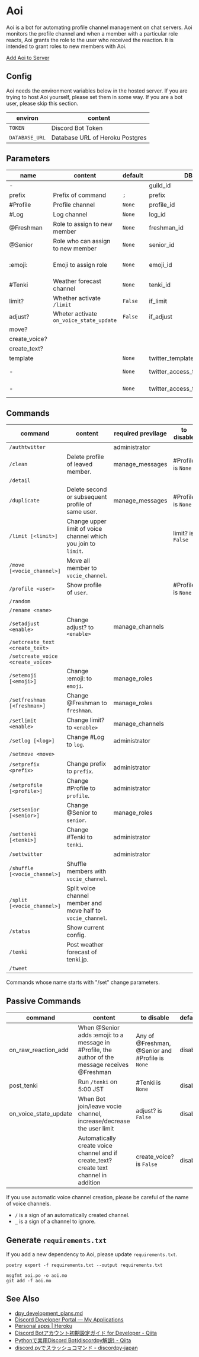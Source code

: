 # Aoi
Aoi is a bot for automating profile channel management on chat servers.
Aoi monitors the profile channel and when a member with a particular role reacts, Aoi grants the role to the user who received the reaction.
It is intended to grant roles to new members with Aoi.

[Add Aoi to Server](https://discord.com/api/oauth2/authorize?client_id=1004329762484916304&permissions=2416126992&scope=bot)

## Config
Aoi needs the environment variables below in the hosted server.
If you are trying to host Aoi yourself, please set them in some way.
If you are a bot user, please skip this section.

|    environ     |             content             |
| -------------- | ------------------------------- |
| `TOKEN`        | Discord Bot Token               |
| `DATABASE_URL` | Database URL of Heroku Postgres |

## Parameters

|     name      |                 content                 | default |             DB              |          comment          |      TODO       |
| ------------- | --------------------------------------- | ------- | --------------------------- | ------------------------- | --------------- |
| -             |                                         |         | guild_id                    |                           |                 |
| prefix        | Prefix of command                       | `;`     | prefix                      |                           |                 |
| #Profile      | Profile channel                         | `None`  | profile_id                  |                           |                 |
| #Log          | Log channel                             | `None`  | log_id                      |                           |                 |
| @Freshman     | Role to assign to new member            | `None`  | freshman_id                 |                           |                 |
| @Senior       | Role who can assign to new member       | `None`  | senior_id                   |                           |                 |
| :emoji:       | Emoji to assign role                    | `None`  | emoji_id                    | `None` match to any emoji |                 |
| #Tenki        | Weather forecast channel                | `None`  | tenki_id                    |                           |                 |
| limit?        | Whether activate `/limit`               | `False` | if_limit                    |                           |                 |
| adjust?       | Wheter activate `on_voice_state_update` | `False` | if_adjust                   |                           |                 |
| move?         |                                         |         |                             |                           | implement,False |
| create_voice? |                                         |         |                             |                           | implement,False |
| create_text?  |                                         |         |                             |                           | implement,False |
| template      |                                         | `None`  | twitter_template            |                           |                 |
| -             |                                         | `None`  | twitter_access_token        | Not accsesible            |                 |
| -             |                                         | `None`  | twitter_access_token_secret | Not accsesible            |                 |

## Commands

|              command              |                            content                             | required previlage |     to disable     | default |   TODO    |
| --------------------------------- | -------------------------------------------------------------- | ------------------ | ------------------ | ------- | --------- |
| `/authtwitter`                    |                                                                | administrator      |                    |         |           |
| `/clean`                          | Delete profile of leaved member.                               | manage_messages    | #Profile is `None` | disable |           |
| `/detail`                         |                                                                |                    |                    |         |           |
| `/duplicate`                      | Delete second or subsequent profile of same user.              | manage_messages    | #Profile is `None` | disable |           |
| `/limit [<limit>]`                | Change upper limit of voice channel which you join to `limit`. |                    | limit? is `False`  | disable |           |
| `/move [<vocie_channel>]`         | Move all member to `vocie_channel`.                            |                    |                    |         | move?     |
| `/profile <user>`                 | Show profile of `user`.                                        |                    | #Profile is `None` | disable |           |
| `/random`                         |                                                                |                    |                    |         |           |
| `/rename <name>`                  |                                                                |                    |                    |         | implement |
| `/setadjust <enable>`             | Change adjust? to `<enable>`                                   | manage_channels    |                    |         |           |
| `/setcreate_text <create_text> `  |                                                                |                    |                    |         | implement |
| `/setcreate_voice <create_voice>` |                                                                |                    |                    |         | implement |
| `/setemoji [<emoji>]`             | Change :emoji: to `emoji`.                                     | manage_roles       |                    |         |           |
| `/setfreshman [<freshman>]`       | Change @Freshman to `freshman`.                                | manage_roles       |                    |         |           |
| `/setlimit <enable>`              | Change limit? to `<enable>`                                    | manage_channels    |                    |         |           |
| `/setlog [<log>]`                 | Change #Log to `log`.                                          | administrator      |                    |         |           |
| `/setmove <move>`                 |                                                                |                    |                    |         | implement |
| `/setprefix <prefix>`             | Change prefix to `prefix`.                                     | administrator      |                    |         |           |
| `/setprofile [<profile>]`         | Change #Profile to `profile`.                                  | administrator      |                    |         |           |
| `/setsenior [<senior>]`           | Change @Senior to `senior`.                                    | manage_roles       |                    |         |           |
| `/settenki [<tenki>]`             | Change #Tenki to `tenki`.                                      | administrator      |                    |         |           |
| `/settwitter`                     |                                                                | administrator      |                    |         |           |
| `/shuffle [<vocie_channel>]`      | Shuffle members with `vocie_channel`.                          |                    |                    |         | move?     |
| `/split [<vocie_channel>]`        | Split voice channel member and move half to `vocie_channel`.   |                    |                    |         | move?     |
| `/status`                         | Show current config.                                           |                    |                    |         |           |
| `/tenki`                          | Post weather forecast of tenki.jp.                             |                    |                    |         |           |
| `/tweet`                          |                                                                |                    |                    |         |           |

Commands whose name starts with "/set" change parameters.

## Passive Commands

|        command        |                                             content                                              |                    to disable                    | default | TODO |     |
| --------------------- | ------------------------------------------------------------------------------------------------ | ------------------------------------------------ | ------- | ---- | --- |
| on_raw_reaction_add   | When @Senior adds :emoji: to a message in #Profile, the author of the message receives @Freshman | Any of @Freshman, @Senior and #Profile is `None` | disable |      |     |
| post_tenki            | Run `/tenki` on 5:00 JST                                                                         | #Tenki is `None`                                 | disable |      |     |
| on_voice_state_update | When Bot join/leave vocie channel, increase/decrease the user limit                              | adjust? is `False`                               | disable |      |     |
|                       | Automatically create voice channel and if create_text? create text channel in addition           | create_voice? is `False`                         | disable |      |     |

If you use automatic voice channel creation, please be careful of the name of voice channels.
* `/` is a sign of an automatically created channel.
* `_` is a sign of a channel to ignore.

## Generate `requirements.txt`
If you add a new dependency to Aoi, please update `requirements.txt`.

```
poetry export -f requirements.txt --output requirements.txt
```

```
msgfmt aoi.po -o aoi.mo
git add -f aoi.mo
```

## See Also
- [dpy\_development\_plans\.md](https://gist.github.com/Rapptz/c4324f17a80c94776832430007ad40e6)
- [Discord Developer Portal — My Applications](https://discord.com/developers/applications)
- [Personal apps \| Heroku](https://dashboard.heroku.com/apps)
- [Discord Botアカウント初期設定ガイド for Developer \- Qiita](https://qiita.com/1ntegrale9/items/cb285053f2fa5d0cccdf)
- [Pythonで実用Discord Bot\(discordpy解説\) \- Qiita](https://qiita.com/1ntegrale9/items/9d570ef8175cf178468f)
- [discord\.pyでスラッシュコマンド \- discordpy\-japan](https://scrapbox.io/discordpy-japan/discord.py%E3%81%A7%E3%82%B9%E3%83%A9%E3%83%83%E3%82%B7%E3%83%A5%E3%82%B3%E3%83%9E%E3%83%B3%E3%83%89)
